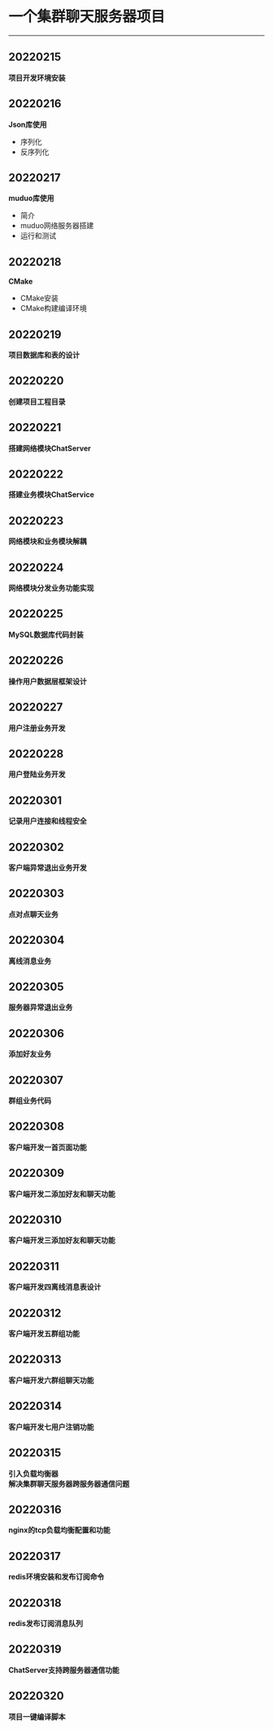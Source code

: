 # 一个集群聊天服务器项目
***
## 20220215
**项目开发环境安装**
## 20220216
**Json库使用**
* 序列化
* 反序列化
## 20220217
**muduo库使用**
* 简介
* muduo网络服务器搭建
* 运行和测试
## 20220218
**CMake**
* CMake安装
* CMake构建编译环境
## 20220219
**项目数据库和表的设计**
## 20220220
**创建项目工程目录**
## 20220221
**搭建网络模块ChatServer**
## 20220222
**搭建业务模块ChatService**
## 20220223
**网络模块和业务模块解耦**
## 20220224
**网络模块分发业务功能实现**
## 20220225
**MySQL数据库代码封装**
## 20220226
**操作用户数据层框架设计**
## 20220227
**用户注册业务开发**
## 20220228
**用户登陆业务开发**
## 20220301
**记录用户连接和线程安全**
## 20220302
**客户端异常退出业务开发**
## 20220303
**点对点聊天业务**
## 20220304
**离线消息业务**
## 20220305
**服务器异常退出业务**
## 20220306
**添加好友业务**
## 20220307
**群组业务代码**
## 20220308
**客户端开发一首页面功能**
## 20220309
**客户端开发二添加好友和聊天功能**
## 20220310
**客户端开发三添加好友和聊天功能**
## 20220311
**客户端开发四离线消息表设计**
## 20220312
**客户端开发五群组功能**
## 20220313
**客户端开发六群组聊天功能**
## 20220314
**客户端开发七用户注销功能**
## 20220315
**引入负载均衡器**  
**解决集群聊天服务器跨服务器通信问题**
## 20220316
**nginx的tcp负载均衡配置和功能**
## 20220317
**redis环境安装和发布订阅命令**
## 20220318
**redis发布订阅消息队列**
## 20220319
**ChatServer支持跨服务器通信功能**
## 20220320
**项目一键编译脚本**


